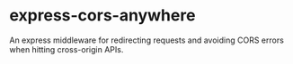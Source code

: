 # express-cors-anywhere
An express middleware for redirecting requests and avoiding CORS errors when hitting cross-origin APIs.
